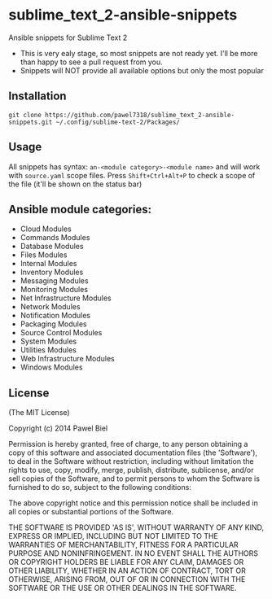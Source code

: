 sublime_text_2-ansible-snippets
===============================

Ansible snippets for Sublime Text 2

* This is very ealy stage, so most snippets are not ready yet. I'll be more than happy to see a pull request from you.
* Snippets will NOT provide all available options but only the most popular


## Installation

`git clone https://github.com/pawel7318/sublime_text_2-ansible-snippets.git ~/.config/sublime-text-2/Packages/`


## Usage

All snippets has syntax: `an-<module category>-<module name>`
and will work with `source.yaml` scope files. Press `Shift+Ctrl+Alt+P` to check a scope of the file (it'll be shown on the status bar)

## Ansible module categories:

* Cloud Modules
* Commands Modules
* Database Modules
* Files Modules
* Internal Modules
* Inventory Modules
* Messaging Modules
* Monitoring Modules
* Net Infrastructure Modules
* Network Modules
* Notification Modules
* Packaging Modules
* Source Control Modules
* System Modules
* Utilities Modules
* Web Infrastructure Modules
* Windows Modules

## License
(The MIT License)

Copyright (c) 2014 Pawel Biel

Permission is hereby granted, free of charge, to any person obtaining a copy of this software and associated documentation files (the 'Software'), to deal in the Software without restriction, including without limitation the rights to use, copy, modify, merge, publish, distribute, sublicense, and/or sell copies of the Software, and to permit persons to whom the Software is furnished to do so, subject to the following conditions:

The above copyright notice and this permission notice shall be included in all copies or substantial portions of the Software.

THE SOFTWARE IS PROVIDED 'AS IS', WITHOUT WARRANTY OF ANY KIND, EXPRESS OR IMPLIED, INCLUDING BUT NOT LIMITED TO THE WARRANTIES OF MERCHANTABILITY, FITNESS FOR A PARTICULAR PURPOSE AND NONINFRINGEMENT. IN NO EVENT SHALL THE AUTHORS OR COPYRIGHT HOLDERS BE LIABLE FOR ANY CLAIM, DAMAGES OR OTHER LIABILITY, WHETHER IN AN ACTION OF CONTRACT, TORT OR OTHERWISE, ARISING FROM, OUT OF OR IN CONNECTION WITH THE SOFTWARE OR THE USE OR OTHER DEALINGS IN THE SOFTWARE.
